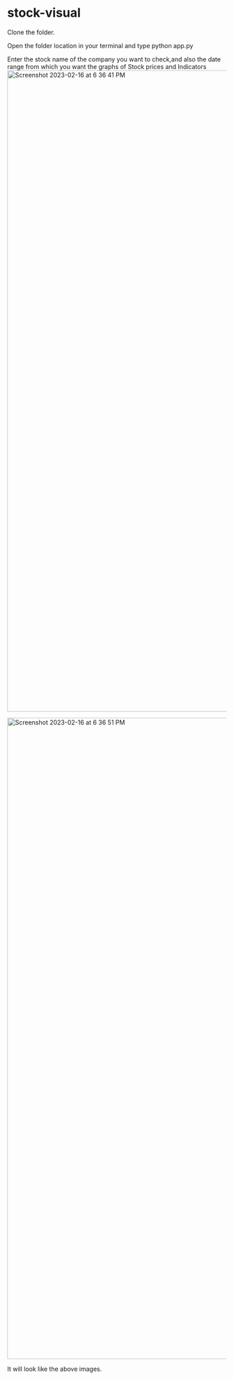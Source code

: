 # stock-visual
Clone the folder.

Open the folder location in your terminal and type python app.py

Enter the stock name of the company you want to check,and also the date range from which you want the graphs of Stock prices and Indicators
<img width="1470" alt="Screenshot 2023-02-16 at 6 36 41 PM" src="https://user-images.githubusercontent.com/89861100/219373831-aa5ca0de-6f81-4db2-ac61-0d4b2d5294d9.png">
 
<img width="1470" alt="Screenshot 2023-02-16 at 6 36 51 PM" src="https://user-images.githubusercontent.com/89861100/219374060-9d17407a-9831-4de5-acef-72093aa014bb.png">

It will look like the above images.
